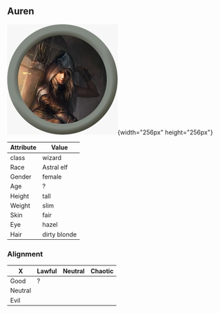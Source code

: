 ## Auren

![mugshot](/party/auren/auren.jpeg "Auren"){width="256px" height="256px"}

| Attribute | Value        |
| --------- | ------------ |
| class     | wizard       |
| Race      | Astral elf   |
| Gender    | female       |
| Age       | ?            |
| Height    | tall         |
| Weight    | slim         |
| Skin      | fair         |
| Eye       | hazel        |
| Hair      | dirty blonde |

### Alignment

| X       | Lawful | Neutral | Chaotic |
| ------- | ------ | ------- | ------- |
| Good    | ?      |         |         |
| Neutral |        |         |         |
| Evil    |        |         |         |
